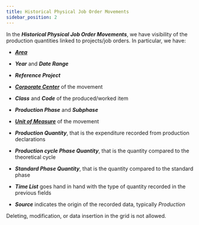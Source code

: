 ```yaml
---
title: Historical Physical Job Order Movements
sidebar_position: 2
---
```


In the ***Historical Physical Job Order Movements***, we have visibility of the production quantities linked to projects/job orders. In particular, we have:

- [***Area***](/docs/controlling/controlling-parametrization/controlling-specific-settings/area-types-areas)

- ***Year*** and ***Date Range***

- ***Reference Project***

- [***Corporate Center***](/docs/controlling/controlling-parametrization/controlling-specific-settings/cost-centers) of the movement

- ***Class*** and ***Code*** of the produced/worked item

- ***Production Phase*** and ***Subphase***

- [***Unit of Measure***](/docs/controlling/controlling-parametrization/controlling-specific-settings/measure-units) of the movement

- ***Production Quantity***, that is the expenditure recorded from production declarations

- ***Production cycle Phase Quantity***, that is the quantity compared to the theoretical cycle

- ***Standard Phase Quantity***, that is the quantity compared to the standard phase

- ***Time List*** goes hand in hand with the type of quantity recorded in the previous fields

- ***Source*** indicates the origin of the recorded data, typically *Production*

Deleting, modification, or data insertion in the grid is not allowed.